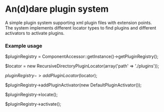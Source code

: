 # An(d)dare plugin system
A simple plugin system supporting xml plugin files with extension points. The system implements
different locator types to find plugins and different activators to activate plugins.

### Example usage

$pluginRegistry = ComponentAccessor::getInstance()->getPluginRegistry();

$locator = new RecursiveDirectoryPluginLocator(array('path' => './plugins'));

$pluginRegistry->addPluginLocator($locator);

$pluginRegistry->addPluginActivator(new DefaultPluginActivator());

$pluginRegistry->locate();

$pluginRegistry->activate();
